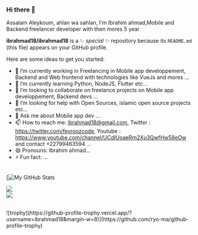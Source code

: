 ### Hi there 👋
Assalam Aleykoum, ahlan wa sahlan, I'm Ibrahim ahmad,Mobile and Backend freelancer developer with then mores 5 year 


**ibrahmad18/ibrahmad18** is a ✨ _special_ ✨ repository because its `README.md` (this file) appears on your GitHub profile.

Here are some ideas to get you started:

- 🔭 I’m currently working in Freelancing in Mobile app developpement, Backend and Web frontend with technologies like VueJs and mores ...
- 🌱 I’m currently learning Python, NodeJS, Flutter etc...
- 👯 I’m looking to collaborate on freelance projects on Mobile app developpement, Backend devs ...
- 🤔 I’m looking for help with Open Sources, islamic open source projects etc...
- 💬 Ask me about Mobile app dev ...
- 📫 How to reach me: ibrahmad18@gmail.com, Twitter : https://twitter.com/feyroozcode, Youtube : https://www.youtube.com/channel/UCdIUoaeRm2Xu3QwfHw58eOw  and contact +22799463594 ...
- 😄 Pronouns: Ibrahim ahmad...
- ⚡ Fun fact: ...
<br/><br/>

[![My GitHub Stats](https://github-readme-stats.vercel.app/api?username=ibrahmad18&&show_icons=true&title_color=ffffff&icon_color=bb2acf&text_color=daf7dc&bg_color=151515)
<!-- ![](https://github-readme-stats.vercel.app/api?username=ibrahmad18&theme=light&hide_border=false&include_all_commits=true&count_private=true) -->

![](https://github-readme-streak-stats.herokuapp.com/?user=ibrahmad18&theme=light&hide_border=false) <br/>
![](https://github-readme-stats.vercel.app/api/top-langs/?username=ibrahmad18&theme=light&hide_border=false&include_all_commits=true&count_private=true&layout=compact)

<br/>
![trophy](https://github-profile-trophy.vercel.app/?username=ibrahmad18&margin-w=8)](https://github.com/ryo-ma/github-profile-trophy)

<br>

